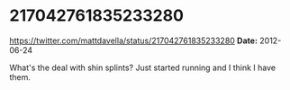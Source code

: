 # 217042761835233280
https://twitter.com/mattdavella/status/217042761835233280
**Date:** 2012-06-24

What's the deal with shin splints? Just started running and I think I have them.
